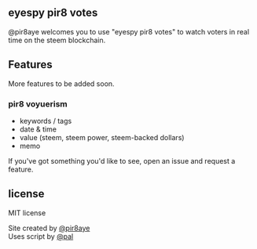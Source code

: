 <h2>eyespy pir8 votes</h2>

@pir8aye welcomes you to use "eyespy pir8 votes" to watch voters in real time on the steem blockchain.

<h2>Features</h2>
More features to be added soon.

<h3>pir8 voyuerism</h3>

- keywords / tags
- date & time
- value (steem, steem power, steem-backed dollars)
- memo

If you've got something you'd like to see, open an issue and request a feature. 

<h2>license</h2>
MIT license 

Site created by [@pir8aye](https://steemit.com/@pir8aye)<br />
Uses script by [@pal](https://steemit.com/steem/@pal/watch-them-vote-script-in-browser-using-steem-js-library)
